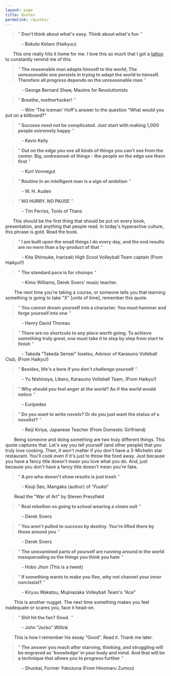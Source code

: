```yaml
---
layout: page
title: Quotes
permalink: /quotes/
---
```

> _"_ **Don't think about what's easy. Think about what's fun** _"_

&nbsp;&nbsp;&nbsp;&nbsp;&nbsp;&nbsp;&nbsp;&nbsp;&nbsp;&nbsp;&nbsp;&nbsp; - Bokuto Kotaro (Haikyuu)

&nbsp;&nbsp;&nbsp;&nbsp;&nbsp;&nbsp;This one really hits it home for me. I love this so much that I got a [tattoo](/images/fun_greater_easy.jpg) to constantly remind me of this.

> _"_ **The reasonable man adapts himself to the world; The unreasonable one persists in trying to adapt the world to himself. Therefore all progress depends on the unreasonable man** _"_

&nbsp;&nbsp;&nbsp;&nbsp;&nbsp;&nbsp;&nbsp;&nbsp;&nbsp;&nbsp;&nbsp;&nbsp; - George Bernard Shaw, Maxims for Revolutionists

> _"_ **Breathe, motherfucker!** _"_

&nbsp;&nbsp;&nbsp;&nbsp;&nbsp;&nbsp;&nbsp;&nbsp;&nbsp;&nbsp;&nbsp;&nbsp; - Wim 'The Iceman' Hoff's answer to the question "What would you put on a billboard?"

> _"_ **Success need not be complicated. Just start with making 1,000 people extremely happy** _"_

&nbsp;&nbsp;&nbsp;&nbsp;&nbsp;&nbsp;&nbsp;&nbsp;&nbsp;&nbsp;&nbsp;&nbsp; - Kevin Kelly

> _"_ **Out on the edge you see all kinds of things you can't see from the center. Big, undreamed-of things - the people on the edge see them first** _"_

&nbsp;&nbsp;&nbsp;&nbsp;&nbsp;&nbsp;&nbsp;&nbsp;&nbsp;&nbsp;&nbsp;&nbsp; -  Kurt Vonnegut

> _"_ **Routine in an intelligent man is a sign of ambition** _"_

&nbsp;&nbsp;&nbsp;&nbsp;&nbsp;&nbsp;&nbsp;&nbsp;&nbsp;&nbsp;&nbsp;&nbsp; - W. H. Auden 

> _"_ **NO HURRY. NO PAUSE** _"_

&nbsp;&nbsp;&nbsp;&nbsp;&nbsp;&nbsp;&nbsp;&nbsp;&nbsp;&nbsp;&nbsp;&nbsp; - Tim Ferriss, Tools of Titans

&nbsp;&nbsp;&nbsp;&nbsp;&nbsp;&nbsp;This should be the first thing that should be put on every book, presentation, and anything that people read. In today's hyperactive culture, this phrase is gold. Read the book.


> _"_ **I am built upon the small things I do every day, and the end results are no more than a by-product of that** _"_

&nbsp;&nbsp;&nbsp;&nbsp;&nbsp;&nbsp;&nbsp;&nbsp;&nbsp;&nbsp;&nbsp;&nbsp; - Kita Shinsuke, Inarizaki High Scool Volleyball Team captain (From Haikyu!!)

> _"_ **The standard pace is for chumps** _"_

&nbsp;&nbsp;&nbsp;&nbsp;&nbsp;&nbsp;&nbsp;&nbsp;&nbsp;&nbsp;&nbsp;&nbsp; - Kimo Williams, Derek Sivers' music teacher.

&nbsp;&nbsp;&nbsp;&nbsp;&nbsp;&nbsp; The next time you're taking a course, or someone tells you that learning something is going to take "X" [units of time], remember this quote.


> _"_ **You cannot dream yourself into a character. You must hammer and forge yourself into one** _"_

&nbsp;&nbsp;&nbsp;&nbsp;&nbsp;&nbsp;&nbsp;&nbsp;&nbsp;&nbsp;&nbsp;&nbsp; - Henry David Thoreau


> _"_ **There are no shortcuts to any place worth going. To achieve something truly great, one must take it to step by step from start to finish** _"_

&nbsp;&nbsp;&nbsp;&nbsp;&nbsp;&nbsp;&nbsp;&nbsp;&nbsp;&nbsp;&nbsp;&nbsp; - Takeda "Takeda Sensei" Issetsu, Advisor of Karasuno Volleball Club, (From Haikyu!)


> _"_ **Besides, life's a bore if you don't challenge yourself** _"_

&nbsp;&nbsp;&nbsp;&nbsp;&nbsp;&nbsp;&nbsp;&nbsp;&nbsp;&nbsp;&nbsp;&nbsp; - Yu Nishinoya, Libero, Karasuno Volleball Team, (From Haikyu!)

> _"_ **Why should you feel anger at the world? As if the world would notice** _"_

&nbsp;&nbsp;&nbsp;&nbsp;&nbsp;&nbsp;&nbsp;&nbsp;&nbsp;&nbsp;&nbsp;&nbsp; - Euripedes

> _"_ **Do you want to write novels? Or do you just want the status of a novelist?** _"_

&nbsp;&nbsp;&nbsp;&nbsp;&nbsp;&nbsp;&nbsp;&nbsp;&nbsp;&nbsp;&nbsp;&nbsp; - Reiji Kiriya, Japanese Teacher (From Domestic Girlfriend)

&nbsp;&nbsp;&nbsp;&nbsp;&nbsp;&nbsp; Being someone and doing something are two truly different things. This quote captures that. Let's say you tell yourself (and other people) that you truly love cooking. Then, it won't matter if you don't have a 3-Michelin star restaurant. You'll cook even if it's just to throw the food away. Just because you have a fancy title doesn't mean you love what you do. And, just because you don't have a fancy title doesn't mean you're fake.

> _"_ **A pro who doesn't show results is just trash** _"_

&nbsp;&nbsp;&nbsp;&nbsp;&nbsp;&nbsp;&nbsp;&nbsp;&nbsp;&nbsp;&nbsp;&nbsp; - Kouji Seo, Mangaka (author) of "_Fuuka_"

&nbsp;&nbsp;&nbsp;&nbsp;&nbsp;&nbsp; Read the "War of Art" by Steven Pressfield

> _"_ **Real rebellion os going to school wearing a clown suit** _"_

&nbsp;&nbsp;&nbsp;&nbsp;&nbsp;&nbsp;&nbsp;&nbsp;&nbsp;&nbsp;&nbsp;&nbsp; - Derek Sivers


> _"_ **You aren't pulled to success by destiny. You're lifted there by those around you** _"_

&nbsp;&nbsp;&nbsp;&nbsp;&nbsp;&nbsp;&nbsp;&nbsp;&nbsp;&nbsp;&nbsp;&nbsp; - Derek Sivers


> _"_ **The unexamined parts of yourself are running around in the world masquerading as the things you think you hate** _"_

&nbsp;&nbsp;&nbsp;&nbsp;&nbsp;&nbsp;&nbsp;&nbsp;&nbsp;&nbsp;&nbsp;&nbsp; - Hobo Jhon (This is a tweet)

> _"_ **If something wants to make you flee, why not channel your inner narcissist?** _"_

&nbsp;&nbsp;&nbsp;&nbsp;&nbsp;&nbsp;&nbsp;&nbsp;&nbsp;&nbsp;&nbsp;&nbsp; - Kiryuu Wakatsu, Mujinazaka Volleyball Team's "Ace"

&nbsp;&nbsp;&nbsp;&nbsp;&nbsp;&nbsp; This is another nugget. The next time something makes you feel inadequate or scares you, face it head-on.


> _"_ **Shit hit the fan? Good.** _"_

&nbsp;&nbsp;&nbsp;&nbsp;&nbsp;&nbsp;&nbsp;&nbsp;&nbsp;&nbsp;&nbsp;&nbsp; - John "Jocko" Willink

&nbsp;&nbsp;&nbsp;&nbsp;&nbsp;&nbsp; This is how I remember his essay "Good". Read it. Thank me later.


> _"_ **The answer you reach after starving, thinking, and struggling will be engraved as 'knowledge' in your body and mind. And that will be a technique that allows you to progress further** _"_

&nbsp;&nbsp;&nbsp;&nbsp;&nbsp;&nbsp;&nbsp;&nbsp;&nbsp;&nbsp;&nbsp;&nbsp; - Shunkai, Former Yokozuna (From Hinomaru Zumou)
